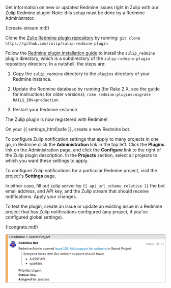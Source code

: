 Get information on new or updated Redmine issues right in
Zulip with our Zulip Redmine plugin! Note: this setup must be
done by a Redmine Administrator.

{!create-stream.md!}

Clone the [Zulip Redmine plugin repository][1] by running:
`git clone https://github.com/zulip/zulip-redmine-plugin`

[1]: https://github.com/zulip/zulip-redmine-plugin

Follow the [Redmine plugin installation guide][2] to install
the `zulip_redmine` plugin directory, which is a subdirectory
of the `zulip-redmine-plugin` repository directory. In a nutshell,
the steps are:

1. Copy the `zulip_redmine` directory to the `plugins`
   directory of your Redmine instance.

2. Update the Redmine database by running (for Rake 2.X, see
   the guide for instructions for older versions):
   `rake redmine:plugins:migrate RAILS_ENV=production`

3. Restart your Redmine instance.

The Zulip plugin is now registered with Redmine!

[2]: http://www.redmine.org/projects/redmine/wiki/Plugins

On your {{ settings_html|safe }}, create a new Redmine bot.

To configure Zulip notification settings that apply to many
projects in one go, in Redmine click the **Administration** link in
the top left. Click the **Plugins** link on the Administration page,
and click the **Configure** link to the right of the Zulip plugin
description. In the **Projects** section, select all projects to which
you want these settings to apply.

To configure Zulip notifications for a particular Redmine project,
visit the project's **Settings** page.

In either case, fill out zulip server by `{{ api_url_scheme_relative }}`
the bot email address, and API key, and the Zulip stream that should
receive notifications. Apply your changes.

To test the plugin, create an issue or update an existing issue
in a Redmine project that has Zulip notifications configured (any
project, if you've configured global settings).

{!congrats.md!}

![](/static/images/integrations/redmine/001.png)
